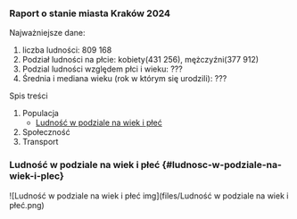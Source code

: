 ### Raport o stanie miasta Kraków 2024

Najważniejsze dane:

1. liczba ludności: 809 168
2. Podział ludności na płcie: kobiety(431 256), mężczyźni(377 912)
3. Podzial ludności względem płci i wieku: ???
4. Średnia i mediana wieku (rok w którym się urodzili): ???

Spis treści

1. Populacja
   - [Ludność w podziale na wiek i płeć](#ludnosc-w-podziale-na-wiek-i-plec)
3. Społeczność
4. Transport


### Ludność w podziale na wiek i płeć {#ludnosc-w-podziale-na-wiek-i-plec}
![Ludność w podziale na wiek i płeć img](files/Ludność w podziale na wiek i płeć.png)
